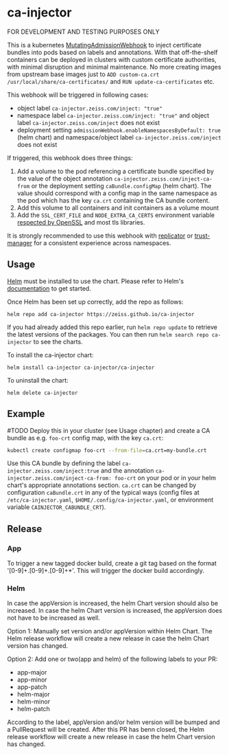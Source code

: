 # ca-injector

FOR DEVELOPMENT AND TESTING PURPOSES ONLY

This is a kubernetes [MutatingAdmissionWebhook][mutating_admission_webhook_url] to inject
certificate bundles into pods based on labels and annotations.
With that off-the-shelf containers can be deployed in clusters with custom certificate
authorities, with minimal disruption and minimal maintenance. No more creating images from
upstream base images just to `ADD custom-ca.crt /usr/local/share/ca-certificates/` and
`RUN update-ca-certificates` etc.

[mutating_admission_webhook_url]: https://kubernetes.io/docs/reference/access-authn-authz/admission-controllers/

This webhook will be triggered in following cases:
- object label `ca-injector.zeiss.com/inject: "true"`
- namespace label `ca-injector.zeiss.com/inject: "true"` and
  object label `ca-injector.zeiss.com/inject` does not exist
- deployment setting `admissionWebhook.enableNamespacesByDefault: true` (helm chart) and
  namespace/object label `ca-injector.zeiss.com/inject` does not exist

If triggered, this webhook does three things:
1. Add a volume to the pod referencing a certificate bundle specified by the value of the object annotation
   `ca-injector.zeiss.com/inject-ca-from` or the deployment setting `caBundle.configMap` (helm chart).
   The value should correspond with a config map in the same namespace as the pod which has the key `ca.crt`
   containing the CA bundle content.
1. Add this volume to all containers and init containers as a volume mount
1. Add the `SSL_CERT_FILE` and `NODE_EXTRA_CA_CERTS` environment variable [respected by
   OpenSSL](https://www.openssl.org/docs/man3.1/man3/SSL_CTX_set_default_verify_paths.html)
   and most tls libraries.

It is strongly recommended to use this webhook with
[replicator](https://github.com/mittwald/kubernetes-replicator) or [trust-manager](https://github.com/cert-manager/trust-manager) for a consistent experience across namespaces.

## Usage

[Helm](https://helm.sh) must be installed to use the chart. Please refer to
Helm's [documentation](https://helm.sh/docs) to get started.

Once Helm has been set up correctly, add the repo as follows:

  `helm repo add ca-injector https://zeiss.github.io/ca-injector`

If you had already added this repo earlier, run `helm repo update` to retrieve
the latest versions of the packages.  You can then run `helm search repo ca-injector`
to see the charts.

To install the ca-injector chart:

  `helm install ca-injector ca-injector/ca-injector`

To uninstall the chart:

  `helm delete ca-injector`

## Example

#TODO
Deploy this in your cluster (see Usage chapter) and create a CA bundle as e.g. `foo-crt` config map, with the key `ca.crt`:

```bash
kubectl create configmap foo-crt --from-file=ca.crt=my-bundle.crt
```

Use this CA bundle by defining the label `ca-injector.zeiss.com/inject:true` and
the annotation `ca-injector.zeiss.com/inject-ca-from: foo-crt` on your pod or
in your helm chart's appropriate annotations section.
`ca.crt` can be changed by configuration `caBundle.crt` in any of the typical
ways (config files at `/etc/ca-injector.yaml`, `$HOME/.config/ca-injector.yaml`,
or environment variable `CAINJECTOR_CABUNDLE_CRT`).


## Release

### App
To trigger a new tagged docker build, create a git tag based on the format '[0-9]+.[0-9]+.[0-9]+*'. This will trigger the docker build accordingly.

### Helm
In case the appVersion is increased, the helm Chart version should also be increased.
In case the helm Chart version is increased, the appVersion does not have to be increased as well.


Option 1: 
Manually set version and/or appVersion within Helm Chart. The Helm release workflow will create a new release in case the helm Chart version has changed.

Option 2:
Add one or two(app and helm) of the following labels to your PR:
- app-major
- app-minor
- app-patch
- helm-major
- helm-minor
- helm-patch

According to the label, appVersion and/or helm version will be bumped and a PullRequest will be created. After this PR has benn closed, the Helm release workflow will create a new release in case the helm Chart version has changed.

